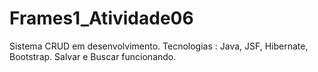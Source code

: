 # Frames1_Atividade06
Sistema CRUD em desenvolvimento.
Tecnologias : Java, JSF, Hibernate, Bootstrap.
Salvar e Buscar funcionando.
